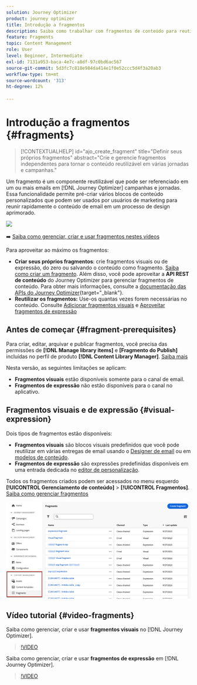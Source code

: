 ```yaml
---
solution: Journey Optimizer
product: journey optimizer
title: Introdução a fragmentos
description: Saiba como trabalhar com fragmentos de conteúdo para reutilizar conteúdo em campanhas e jornadas do Journey Optimizer
feature: Fragments
topic: Content Management
role: User
level: Beginner, Intermediate
exl-id: 7131a953-baca-4e7c-a8df-97c0bd6ac567
source-git-commit: 5d3fc7c818e984da414e1f0e52ccc5d4f3a20ab3
workflow-type: tm+mt
source-wordcount: '313'
ht-degree: 12%

---
```


# Introdução a fragmentos {#fragments}

>[!CONTEXTUALHELP]
>id="ajo_create_fragment"
>title="Definir seus próprios fragmentos"
>abstract="Crie e gerencie fragmentos independentes para tornar o conteúdo reutilizável em várias jornadas e campanhas."

<!--
>additional-url="https://experienceleague.adobe.com/en/docs/journey-optimizer/using/content-management/fragments/create-fragments" text="Create fragments"-->

Um fragmento é um componente reutilizável que pode ser referenciado em um ou mais emails em [!DNL Journey Optimizer] campanhas e jornadas. Essa funcionalidade permite pré-criar vários blocos de conteúdo personalizados que podem ser usados por usuários de marketing para reunir rapidamente o conteúdo de email em um processo de design aprimorado.

![](../rn/assets/do-not-localize/fragments.gif)

➡️ [Saiba como gerenciar, criar e usar fragmentos nestes vídeos](#video-fragments)

Para aproveitar ao máximo os fragmentos:

* **Criar seus próprios fragmentos**: crie fragmentos visuais ou de expressão, do zero ou salvando o conteúdo como fragmento. [Saiba como criar um fragmento](#create-fragments). Além disso, você pode aproveitar a **API REST de conteúdo** do Journey Optimizer para gerenciar fragmentos de conteúdo. Para obter mais informações, consulte a [documentação das APIs do Journey Optimizer](https://developer.adobe.com/journey-optimizer-apis/references/content/){target="_blank"}.
* **Reutilizar os fragmentos:** Use-os quantas vezes forem necessárias no conteúdo. Consulte [Adicionar fragmentos visuais](../email/use-visual-fragments.md) e [Aproveitar fragmentos de expressão](../personalization/use-expression-fragments.md)

## Antes de começar {#fragment-prerequisites}

Para criar, editar, arquivar e publicar fragmentos, você precisa das permissões de **[!DNL Manage library items]** e **[Fragmento do Publish]** incluídas no perfil de produto **[!DNL Content Library Manager]**. [Saiba mais](../administration/ootb-product-profiles.md#content-library-manager)

Nesta versão, as seguintes limitações se aplicam:

* **Fragmentos visuais** estão disponíveis somente para o canal de email.
* **Fragmentos de expressão** não estão disponíveis para o canal no aplicativo.

## Fragmentos visuais e de expressão {#visual-expression}

Dois tipos de fragmentos estão disponíveis:

* **Fragmentos visuais** são blocos visuais predefinidos que você pode reutilizar em várias entregas de email usando o [Designer de email](../email/get-started-email-design.md) ou em [modelos de conteúdo](../email/use-email-templates.md).
* **Fragmentos de expressão** são expressões predefinidas disponíveis em uma entrada dedicada no [editor de personalização](../personalization/personalization-build-expressions.md).

Todos os fragmentos criados podem ser acessados no menu esquerdo **[!UICONTROL Gerenciamento de conteúdo]** > **[!UICONTROL Fragmentos]**. [Saiba como gerenciar fragmentos](../content-management/manage-fragments.md)

![](assets/fragment-list.png)

## Vídeo tutorial {#video-fragments}

Saiba como gerenciar, criar e usar **fragmentos visuais** no [!DNL Journey Optimizer].

>[!VIDEO](https://video.tv.adobe.com/v/3419932/?quality=12)

Saiba como gerenciar, criar e usar **fragmentos de expressão** em [!DNL Journey Optimizer].

>[!VIDEO](https://video.tv.adobe.com/v/3424587/?quality=12)
